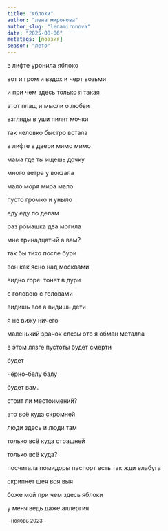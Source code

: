 ```yaml
---
title: "яблоки"
author: "лена миронова"
author_slug: "lenamironova"
date: "2025-08-06"
metatags: [поэзия]
season: "лето"
---
```

в лифте уронила яблоко

вот и гром и вздох и черт возьми

и при чем здесь только я такая

этот плащ и мысли о любви


взгляды в уши пилят мочки

так неловко быстро встала

в лифте в двери мимо мимо

мама где ты ищешь дочку

много ветра у вокзала

мало моря мира мало


пусто громко и уныло

еду еду по делам

раз ромашка два могила

мне тринадцатый а вам? 


так бы тихо после бури 

вон как ясно над москвами

видно горе: тонет в дури

с головою с головами


видишь вот а видишь дети

я не вижу ничего

маленький зрачок слезы это я обман металла

в этом лязге пустоты будет смерти

будет

чёрно-белу балу

будет вам. 

стоит ли местоимений? 

это всё куда скромней

люди здесь и люди там

только всё куда страшней

только всё куда? 


посчитала помидоры паспорт есть так жди елабуга

скрипнет шея воя выя

боже мой при чем здесь яблоки

у меня ведь даже аллергия

<small>– ноябрь 2023 –</small>